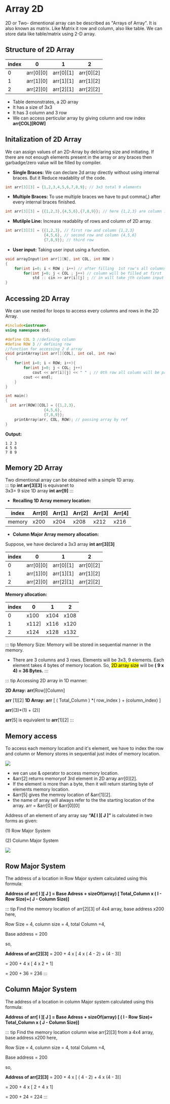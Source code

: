 # Array 2D
2D or Two- dimentional array can be described as "Arrays of Array".
It is also known as matrix. Like Matrix it row and column, also like table. We can store data like table/matrix using 2-D array.

## Structure of 2D Array
|index |      0    |    1      |        2  |
|------|-----------|-----------|-----------|
| 0    |arr[0][0]  |arr[0][1]  | arr[0][2] |
| 1    |arr[1][0]  |arr[1][1]  | arr[1][2] |
| 2    |arr[2][0]  |arr[2][1]  | arr[2][2] |

- Table demonstrates, a 2D array
- It has a size of 3x3
- It has 3 column and 3 row
- We can access perticular array by giving column and row index **arr[COL][ROW]**

## Initalization of 2D Array
We can assign values of an 2D-Array by delclaring size and initiating. If there are not enough elements present in the array or any braces then garbadge/zero value will be filled by compiler.

- **Single Braces:**  We can declare 2d array directly without using internal braces. But it Reduce readablity of the code.

``` cpp
int arr[3][3] = {1,2,3,4,5,6,7,8,9}; // 3x3 total 9 elements
```
- **Multiple Braces:** To use multiple braces we have to put comma(,) after every internal braces finished.

``` cpp
int arr[3][3] = {{1,2,3},{4,5,6},{7,8,9}}; // here {1,2,3} are column in  the 0th row
```
- **Mutilple Line:** Increase readablity of rows and column of 2D array.
``` cpp
int arr[3][3] = {{1,2,3}, // first row and column {1,2,3}
                 {4,5,6}, // second row and column {4,5,6}
                 {7,8,9}}; // third row 
```

- **User input:** Taking user input using a function.
``` cpp
void arrayInput(int arr[][N], int COL, int ROW )
{
    for(int i=0; i < ROW ; i++) // after filling  1st row's all columns then it will fill 2nd row's all colums
        for(int j=0; j < COL ; j++) // column will be filled at first
            std :: cin >> arr[i][j] ; // in will take jth column input of i th row
}
```

## Accessing 2D Array
We can use nested for loops to access every columns and rows in the 2D Array.
``` cpp
#include<iostream>
using namespace std;

#define COL 3 //defining column
#define ROW 3 // defining row
//function for accessing 2 d array
void printArray(int arr[][COL], int col, int row)
{
    for(int i=0; i < ROW; i++){
        for(int j=0; j < COL; j++)
            cout << arr[i][j] << " " ; // 0th row all colums will be printed first
        cout << endl;
    }
}

int main()
{
  int arr[ROW][COL] = {{1,2,3},
                 {4,5,6},
                 {7,8,9}};
    printArray(arr, COL, ROW); // passing array by ref
}
```
**Output:**
```
1 2 3
4 5 6
7 8 9
```

## Memory 2D Array

Two dimentional array can be obtained with a simple 1D array. <br>
::: tip
**int arr[3][3]** is equivanet to <br> 3x3= 9 size 1D array **int arr[9]**
:::
- **Recalling 1D Array memory location:**

|index|Arr[0]| Arr[1] | Arr[2] | Arr[3] | Arr[4] |
|----|------|---------|--------|-------|--------|
|memory| x200| x204 | x208 | x212 | x216 |

- **Column Major Array memory allocation:**<br>

Suppose, we have declared a 3x3 array **int arr[3][3]**

|index |      0    |    1      |        2  |
|------|-----------|-----------|-----------|
| 0    |arr[0][0]  |arr[0][1]  | arr[0][2] |
| 1    |arr[1][0]  |arr[1][1]  | arr[1][2] |
| 2    |arr[2][0]  |arr[2][1]  | arr[2][2] |

**Memory allocation:**

|index |      0    |    1      |        2  |
|------|-----------|-----------|-----------|
| 0    |x100  |x104  |x108 |
| 1    |x112]  |x116  | x120 |
| 2    |x124 |x128  | x132 |

::: tip Memory Size:
Memory will be stored in sequential manner in the memory.

- There are 3 columns and 3 rows. Elements will be 3x3, 9 elements. Each element takes 4 bytes of memory location.
So, <mark>2D array size</mark> will be **( 9 x 4)  = 36 Bytes.**
:::

::: tip Accessing 2D array in 1D manner: <br>


**2D Array:**
**arr**[Row][Column]

**arr** [1][2]
**1D Array:**
   **arr** [ ( Total_Column ) *( row_index ) + (column_index) ]

   **arr**[(3)*(1) + (2)]

   **arr**[5] is equivalent to **arr**[1][2]
:::

## Memory access
To access each memory location and it's element, we have to index the row and column or  Memory stores in sequential just index of memory location.

![](https://i2.wp.com/www.guideforschool.com/wp-content/uploads/2013/11/two-dimensional-array-memory-address-calculation.jpg?resize=505%2C334)

- we can use & operator to access memory location.
- &arr[2] returns memoryof 3rd element in 2D array arr[0][2].
- If the element is more than a byte, then it will return starting byte of elements memory location.
- &arr[5] gives the memroy location of &arr[1][2].
- the name of array will always refer to the the starting location of the array. arr = &arr[0] or &arr[0][0]

Address of an element of any array say **“A[ I ][ J ]”** is calculated in two forms as given:

(1) Row Major System 

(2) Column Major System


![](https://i2.wp.com/www.guideforschool.com/wp-content/uploads/2013/11/row-major-column-major-memory-address-calculation.jpg?resize=618%2C311)

## Row Major System

The address of a location in Row Major system calculated using this formula:

**Address of arr[ I ][ J ] = Base Adress  + sizeOf(array) [ Total_Column x ( I - Row Size)+( J - Column Size)]**


::: tip Find the memory location of arr[2][3] of 4x4 array, base address x200
here,

Row Size = 4, column size = 4, total Column =4,

Base address = 200

so,

**Address of arr[2][3]** = 200 + 4 x [ 4 x (  4  - 2) + (4 - 3)]

= 200 + 4 x [ 4 x 2 + 1]

= 200 + 36 = 236
:::


## Column Major System

The address of a location in column Major system calculated using this formula:

**Address of arr[ I ][ J ] = Base Adress  + sizeOf(array) [ ( I - Row Size)+ Total_Column x ( J - Column Size)]**


::: tip Find the memory location column wise  arr[2][3] from a 4x4 array, base address x200 
here,

Row Size = 4, column size = 4, total Column =4,

Base address = 200

so,

**Address of arr[2][3]** = 200 + 4 x [  ( 4  - 2) + 4 x (4 - 3)]

= 200 + 4 x [  2 + 4 x 1]

= 200 + 24 = 224
:::